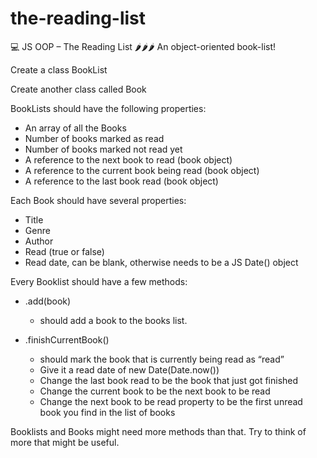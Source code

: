 # the-reading-list

💻 JS OOP – The Reading List 🌶️🌶️🌶️
An object-oriented book-list!

Create a class BookList

Create another class called Book

BookLists should have the following properties:
 - An array of all the Books
 - Number of books marked as read
 - Number of books marked not read yet
 - A reference to the next book to read (book object)
 - A reference to the current book being read (book object)
 - A reference to the last book read (book object)

Each Book should have several properties:
- Title
- Genre
- Author
- Read (true or false)
- Read date, can be blank, otherwise needs to be a JS Date() object

Every Booklist should have a few methods:
- .add(book) 
  - should add a book to the books list.
  

- .finishCurrentBook()
  - should mark the book that is currently being read as “read”
  - Give it a read date of new Date(Date.now())
  - Change the last book read to be the book that just got finished
  - Change the current book to be the next book to be read
  - Change the next book to be read property to be the first unread book you find in the list of books

Booklists and Books might need more methods than that. Try to think of more that might be useful.
